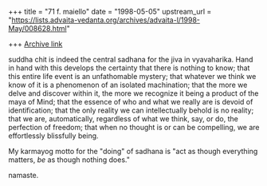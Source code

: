 +++
title = "71 f. maiello"
date = "1998-05-05"
upstream_url = "https://lists.advaita-vedanta.org/archives/advaita-l/1998-May/008628.html"

+++
[Archive link](https://lists.advaita-vedanta.org/archives/advaita-l/1998-May/008628.html)

suddha chit is indeed the central sadhana for the jiva in
vyavaharika.  Hand in hand with this develops the certainty
that there is nothing to know; that this entire life event
is an unfathomable mystery; that whatever we think we know
of it is a phenomenon of an isolated machination; that the
more we delve and discover within it, the more we recognize
it being a product of the maya of Mind; that the essence of
who and what we really are is devoid of identification; that
the only reality we can intellectually behold is no reality;
that we are, automatically, regardless of what we think, say,
or do, the perfection of freedom; that when no thought is or
can be compelling, we are effortlessly blissfully being.

My karmayog motto for the "doing" of sadhana is "act as
though everything matters, *be* as though nothing does."

namaste.

